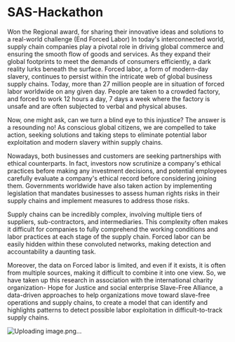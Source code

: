 # SAS-Hackathon
Won the Regional award, for sharing their innovative ideas and solutions to a real-world challenge (End Forced Labor)
In today's interconnected world, supply chain companies play a pivotal role in driving global commerce and ensuring the smooth flow of goods and services. As they expand their global footprints to meet the demands of consumers efficiently, a dark reality lurks beneath the surface. Forced labor, a form of modern-day slavery, continues to persist within the intricate web of global business supply chains. Today, more than 27 million people are in situation of forced labor worldwide on any given day. People are taken to a crowded factory, and forced to work 12 hours a day, 7 days a week where the factory is unsafe and are often subjected to verbal and physical abuses.
 
Now, one might ask, can we turn a blind eye to this injustice? The answer is a resounding no! As conscious global citizens, we are compelled to take action, seeking solutions and taking steps to eliminate potential labor exploitation and modern slavery within supply chains.
 
Nowadays, both businesses and customers are seeking partnerships with ethical counterparts. In fact, investors now scrutinize a company's ethical practices before making any investment decisions, and potential employees carefully evaluate a company's ethical record before considering joining them. Governments worldwide have also taken action by implementing legislation that mandates businesses to assess human rights risks in their supply chains and implement measures to address those risks.
 
Supply chains can be incredibly complex, involving multiple tiers of suppliers, sub-contractors, and intermediaries. This complexity often makes it difficult for companies to fully comprehend the working conditions and labor practices at each stage of the supply chain. Forced labor can be easily hidden within these convoluted networks, making detection and accountability a daunting task.

Moreover, the data on Forced labor is limited, and even if it exists, it is often from multiple sources, making it difficult to combine it into one view. So, we have taken up this research in association with the international charity organization- Hope for Justice and social enterprise Slave-Free Alliance, a data-driven approaches to help organizations move toward slave-free operations and supply chains, to create a model that can identify and highlights patterns to detect possible labor exploitation in difficult-to-track supply chains.

![Uploading image.png…]()
